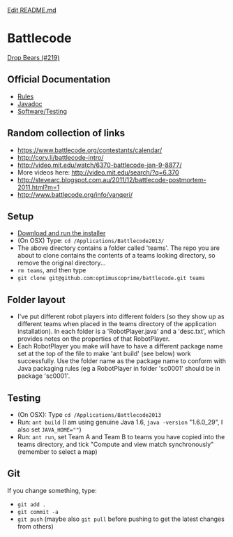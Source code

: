 [Edit README.md](https://github.com/optimuscoprime/battlecode/edit/master/README.md)

Battlecode
==========

[Drop Bears (#219)](https://www.battlecode.org/contestants/teams/219)

## Official Documentation

* [Rules](https://github.com/battlecode/battlecode-server/blob/2013-1.1.1/specs.md)
* [Javadoc](http://s3.amazonaws.com/battlecode-releases-2013/javadoc/index.html)
* [Software/Testing](http://s3.amazonaws.com/battlecode-releases-2013/docs/software.html)

## Random collection of links

* https://www.battlecode.org/contestants/calendar/
* http://cory.li/battlecode-intro/
* http://video.mit.edu/watch/6370-battlecode-jan-9-8877/
* More videos here: http://video.mit.edu/search/?q=6.370
* http://stevearc.blogspot.com.au/2011/12/battlecode-postmortem-2011.html?m=1
* http://www.battlecode.org/info/vanqeri/

## Setup

* [Download and run the installer](https://www.battlecode.org/contestants/releases/)
* (On OSX) Type: `cd /Applications/Battlecode2013/`
* The above directory contains a folder called 'teams'. The repo you are about to clone
  contains the contents of a teams looking directory, so remove the original directory...
* `rm teams`, and then type
* `git clone git@github.com:optimuscoprime/battlecode.git teams`

## Folder layout

* I've put different robot players into different folders (so they show up as different
  teams when placed in the teams directory of the application installation). In each folder
  is a 'RobotPlayer.java' and a 'desc.txt', which provides notes on the properties of
  that RobotPlayer.
* Each RobotPlayer you make will have to have a different package name set at the top of
  the file to make 'ant build' (see below) work successfully. Use the folder name as the package
  name to conform with Java packaging rules (eg a RobotPlayer in folder 'sc0001' should be
  in package 'sc0001'.

## Testing

* (On OSX): Type `cd /Applications/Battlecode2013`
* Run: `ant build` (I am using genuine Java 1.6, `java -version` "1.6.0_29", I also set `JAVA_HOME=""`)
* Run: `ant run`, set Team A and Team B to teams you have copied into the teams directory, 
  and tick "Compute and view match synchronously" (remember to select a map)

## Git

If you change something, type:
* `git add .`
* `git commit -a`
* `git push` (maybe also `git pull` before pushing to get the latest changes from others)

